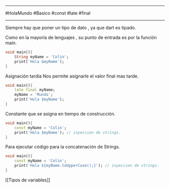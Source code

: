 ____
#HolaMundo #Basico #const #late #final
_____

Siempre hay que poner un tipo de dato , ya que dart es tipado.

Como en la mayoría de lenguajes , su punto de entrada es por la función main.


```Dart
void main(){
	String myName = 'Colin';
	print('Hola &myName');
}
```


Asignación tardía
Nos permite asignarle el valor final mas tarde.
```dart
void main(){
	late final myName;
	myName = 'Mundo';
	print('Hola $myName');
}
```

Constante que se asigna en tiempo de construcción.
```Dart
void main(){
	const myName = 'Colin';
	print('Hola $myName'); // inyeccion de strings.
}
```

Para ejecutar código para la concatenación de Strings.

```Dart
void main(){
	const myName = 'Colin';
	print('Hola ${myName.toUpperCase();}'); // inyeccion de strings.
}
```

[[Tipos de variables]]